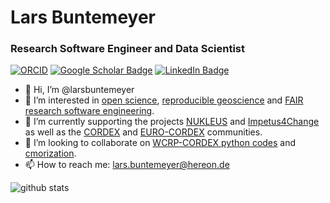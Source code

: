 # Lars Buntemeyer

### Research Software Engineer and Data Scientist

[![ORCID](https://img.shields.io/static/v1?label=ORCID&message=0000-0002-0849-2404&color=green&style=flat-square&logo=orcid)](https://orcid.org/0000-0002-0849-2404)
[![Google Scholar Badge](https://img.shields.io/badge/Google-Scholar-lightgrey)](https://scholar.google.com/citations?user=Aas7EDcAAAAJ&hl=en&oi=ao)
[![LinkedIn Badge](https://img.shields.io/badge/My-LinkedIn-blue)](https://www.linkedin.com/in/larsbuntemeyer)

- 👋 Hi, I’m @larsbuntemeyer
- 👀 I’m interested in [open science](https://the-turing-way.netlify.app/reproducible-research/open.html), [reproducible geoscience](https://the-turing-way.netlify.app/reproducible-research/reproducible-research.html) and [FAIR research software engineering](https://www.rd-alliance.org/groups/fair-research-software-fair4rs-wg).
- 🌱 I’m currently supporting the projects [NUKLEUS](https://www.fona.de/de/massnahmen/foerdermassnahmen/RegIKlim/nukleus.php) and [Impetus4Change](https://impetus4change.eu/) as well as the [CORDEX](https://github.com/WCRP-CORDEX) and [EURO-CORDEX](https://github.com/EURO-CORDEX) communities.
- 💞️ I’m looking to collaborate on [WCRP-CORDEX python codes](https://py-cordex.readthedocs.io) and [cmorization](https://wcrp-cordex.github.io/cordex-cmip6-cmor-tables/cmor-examples.html).
- 📫 How to reach me: lars.buntemeyer@hereon.de

![github stats](https://github-readme-stats.vercel.app/api?username=larsbuntemeyer&show_icons=true)

<!---
larsbuntemeyer/larsbuntemeyer is a ✨ special ✨ repository because its `README.md` (this file) appears on your GitHub profile.
You can click the Preview link to take a look at your changes.
--->
